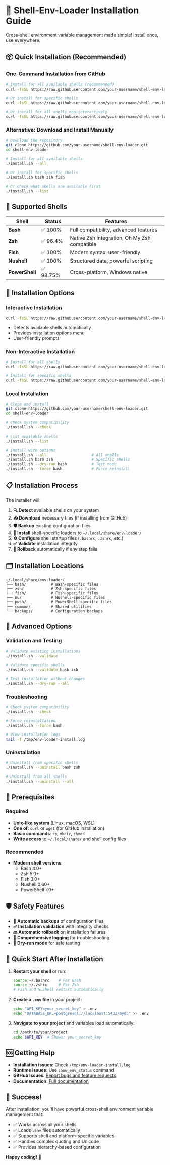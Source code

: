 # 🚀 Shell-Env-Loader Installation Guide

Cross-shell environment variable management made simple! Install once, use everywhere.

## 📦 Quick Installation (Recommended)

### One-Command Installation from GitHub

```bash
# Install for all available shells (recommended)
curl -fsSL https://raw.githubusercontent.com/your-username/shell-env-loader/main/install-github.sh | bash

# Or install for specific shells
curl -fsSL https://raw.githubusercontent.com/your-username/shell-env-loader/main/install-github.sh | bash -s -- --shells bash zsh

# Or install for all shells non-interactively
curl -fsSL https://raw.githubusercontent.com/your-username/shell-env-loader/main/install-github.sh | bash -s -- --all
```

### Alternative: Download and Install Manually

```bash
# Download the repository
git clone https://github.com/your-username/shell-env-loader.git
cd shell-env-loader

# Install for all available shells
./install.sh --all

# Or install for specific shells
./install.sh bash zsh fish

# Or check what shells are available first
./install.sh --list
```

## 🐚 Supported Shells

| Shell | Status | Features |
|-------|--------|----------|
| **Bash** | ✅ 100% | Full compatibility, advanced features |
| **Zsh** | ✅ 96.4% | Native Zsh integration, Oh My Zsh compatible |
| **Fish** | ✅ 100% | Modern syntax, user-friendly |
| **Nushell** | ✅ 100% | Structured data, powerful scripting |
| **PowerShell** | ✅ 98.75% | Cross-platform, Windows native |

## 🔧 Installation Options

### Interactive Installation
```bash
curl -fsSL https://raw.githubusercontent.com/your-username/shell-env-loader/main/install-github.sh | bash
```
- Detects available shells automatically
- Provides installation options menu
- User-friendly prompts

### Non-Interactive Installation
```bash
# Install for all shells
curl -fsSL https://raw.githubusercontent.com/your-username/shell-env-loader/main/install-github.sh | bash -s -- --all

# Install for specific shells
curl -fsSL https://raw.githubusercontent.com/your-username/shell-env-loader/main/install-github.sh | bash -s -- --shells bash zsh fish
```

### Local Installation
```bash
# Clone and install
git clone https://github.com/your-username/shell-env-loader.git
cd shell-env-loader

# Check system compatibility
./install.sh --check

# List available shells
./install.sh --list

# Install with options
./install.sh --all                    # All shells
./install.sh bash zsh                 # Specific shells
./install.sh --dry-run bash           # Test mode
./install.sh --force bash             # Force reinstall
```

## 📋 Installation Process

The installer will:

1. **🔍 Detect** available shells on your system
2. **📥 Download** necessary files (if installing from GitHub)
3. **🛡️ Backup** existing configuration files
4. **📁 Install** shell-specific loaders to `~/.local/share/env-loader/`
5. **⚙️ Configure** shell startup files (`.bashrc`, `.zshrc`, etc.)
6. **✅ Validate** installation integrity
7. **🔄 Rollback** automatically if any step fails

## 🗂️ Installation Locations

```
~/.local/share/env-loader/
├── bash/           # Bash-specific files
├── zsh/            # Zsh-specific files  
├── fish/           # Fish-specific files
├── nu/             # Nushell-specific files
├── pwsh/           # PowerShell-specific files
├── common/         # Shared utilities
└── backups/        # Configuration backups
```

## 🔧 Advanced Options

### Validation and Testing
```bash
# Validate existing installations
./install.sh --validate

# Validate specific shells
./install.sh --validate bash zsh

# Test installation without changes
./install.sh --dry-run --all
```

### Troubleshooting
```bash
# Check system compatibility
./install.sh --check

# Force reinstallation
./install.sh --force bash

# View installation logs
tail -f /tmp/env-loader-install.log
```

### Uninstallation
```bash
# Uninstall from specific shells
./install.sh --uninstall bash zsh

# Uninstall from all shells
./install.sh --uninstall --all
```

## 🚨 Prerequisites

### Required
- **Unix-like system** (Linux, macOS, WSL)
- **One of**: `curl` or `wget` (for GitHub installation)
- **Basic commands**: `cp`, `mkdir`, `chmod`
- **Write access** to `~/.local/share/` and shell config files

### Recommended
- **Modern shell versions**:
  - Bash 4.0+
  - Zsh 5.0+
  - Fish 3.0+
  - Nushell 0.60+
  - PowerShell 7.0+

## 🛡️ Safety Features

- **🔄 Automatic backups** of configuration files
- **✅ Installation validation** with integrity checks
- **🔙 Automatic rollback** on installation failures
- **📝 Comprehensive logging** for troubleshooting
- **🧪 Dry-run mode** for safe testing

## 🎯 Quick Start After Installation

1. **Restart your shell** or run:
   ```bash
   source ~/.bashrc    # For Bash
   source ~/.zshrc     # For Zsh
   # Fish and Nushell restart automatically
   ```

2. **Create a `.env` file** in your project:
   ```bash
   echo "API_KEY=your_secret_key" > .env
   echo "DATABASE_URL=postgresql://localhost:5432/mydb" >> .env
   ```

3. **Navigate to your project** and variables load automatically:
   ```bash
   cd /path/to/your/project
   echo $API_KEY  # Shows: your_secret_key
   ```

## 🆘 Getting Help

- **Installation issues**: Check `/tmp/env-loader-install.log`
- **Runtime issues**: Use `show_env_status` command
- **GitHub Issues**: [Report bugs and feature requests](https://github.com/your-username/shell-env-loader/issues)
- **Documentation**: [Full documentation](https://github.com/your-username/shell-env-loader/wiki)

## 🎉 Success!

After installation, you'll have powerful cross-shell environment variable management that:
- ✅ Works across all your shells
- ✅ Loads `.env` files automatically
- ✅ Supports shell and platform-specific variables
- ✅ Handles complex quoting and Unicode
- ✅ Provides hierarchy-based configuration

**Happy coding!** 🚀
